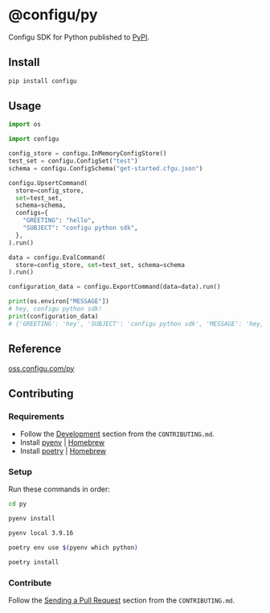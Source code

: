 # @configu/py

Configu SDK for Python published to [PyPI](https://pypi.org/project/configu/).

## Install

```bash
pip install configu
```

## Usage

```py
import os

import configu

config_store = configu.InMemoryConfigStore()
test_set = configu.ConfigSet("test")
schema = configu.ConfigSchema("get-started.cfgu.json")

configu.UpsertCommand(
  store=config_store,
  set=test_set,
  schema=schema,
  configs={
    "GREETING": "hello",
    "SUBJECT": "configu python sdk",
  },
).run()

data = configu.EvalCommand(
  store=config_store, set=test_set, schema=schema
).run()

configuration_data = configu.ExportCommand(data=data).run()

print(os.environ["MESSAGE"])
# hey, configu python sdk!
print(configuration_data)
# {'GREETING': 'hey', 'SUBJECT': 'configu python sdk', 'MESSAGE': 'hey, configu python sdk!'}
```

## Reference

[oss.configu.com/py](https://oss.configu.com/py/configu.html)

## Contributing

### Requirements

- Follow the [Development](https://github.com/configu/configu/blob/main/CONTRIBUTING.md#development) section from the `CONTRIBUTING.md`.
- Install [pyenv](https://github.com/pyenv/pyenv) | [Homebrew](https://formulae.brew.sh/formula/pyenv)
- Install [poetry](https://python-poetry.org/) | [Homebrew](https://formulae.brew.sh/formula/poetry)

### Setup

Run these commands in order:

```bash
cd py
```

```bash
pyenv install
```

```bash
pyenv local 3.9.16
```

```bash
poetry env use $(pyenv which python)
```

```bash
poetry install
```

### Contribute

Follow the [Sending a Pull Request](https://github.com/configu/configu/blob/main/CONTRIBUTING.md#sending-a-pull-request) section from the `CONTRIBUTING.md`.
